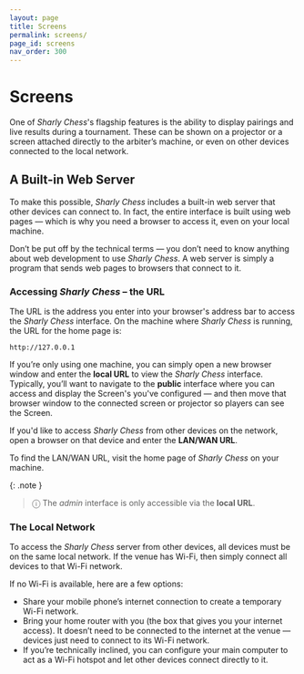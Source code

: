 ```yaml
---
layout: page
title: Screens
permalink: screens/
page_id: screens
nav_order: 300
---
```


# Screens

One of _Sharly Chess_'s flagship features is the ability to display pairings and live results during a tournament. These can be shown on a projector or a screen attached directly to the arbiter’s machine, or even on other devices connected to the local network.

## A Built-in Web Server

To make this possible, _Sharly Chess_ includes a built-in web server that other devices can connect to.
In fact, the entire interface is built using web pages — which is why you need a browser to access it, even on your local machine.

Don’t be put off by the technical terms — you don’t need to know anything about web development to use _Sharly Chess_.  A web server is simply a program that sends web pages to browsers that connect to it.

### Accessing _Sharly Chess_ – the URL

The URL is the address you enter into your browser's address bar to access the _Sharly Chess_ interface.  On the machine where _Sharly Chess_ is running, the URL for the home page is:

```
http://127.0.0.1
```

If you’re only using one machine, you can simply open a new browser window and enter the **local URL** to view the _Sharly Chess_ interface.
Typically, you’ll want to navigate to the **public** interface where you can access and display the Screen's you've configured — and then move that browser window to the connected screen or projector so players can see the Screen.

If you'd like to access _Sharly Chess_ from other devices on the network, open a browser on that device and enter the **LAN/WAN URL**.

To find the LAN/WAN URL, visit the home page of _Sharly Chess_ on your machine.

{: .note }
> ⓘ The _admin_ interface is only accessible via the **local URL**.

### The Local Network

To access the _Sharly Chess_ server from other devices, all devices must be on the same local network.
If the venue has Wi-Fi, then simply connect all devices to that Wi-Fi network.

If no Wi-Fi is available, here are a few options:

- Share your mobile phone’s internet connection to create a temporary Wi-Fi network.
- Bring your home router with you (the box that gives you your internet access). It doesn’t need to be connected to the internet at the venue — devices just need to connect to its Wi-Fi network.
- If you’re technically inclined, you can configure your main computer to act as a Wi-Fi hotspot and let other devices connect directly to it.
